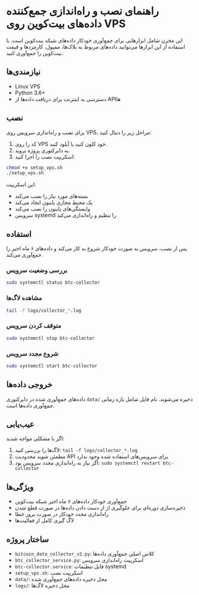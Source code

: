 # راهنمای نصب و راه‌اندازی جمع‌کننده داده‌های بیت‌کوین روی VPS

این مخزن شامل ابزارهایی برای جمع‌آوری خودکار داده‌های شبکه بیت‌کوین است. با استفاده از این ابزارها می‌توانید داده‌های مربوط به بلاک‌ها، ممپول، کارمزدها و قیمت بیت‌کوین را جمع‌آوری کنید.

## نیازمندی‌ها

- Linux VPS
- Python 3.6+
- دسترسی به اینترنت برای دریافت داده‌ها از APIها

## نصب

برای نصب و راه‌اندازی سرویس روی VPS، مراحل زیر را دنبال کنید:

1. کد را روی VPS خود کلون کنید یا آپلود کنید.
2. به دایرکتوری پروژه بروید.
3. اسکریپت نصب را اجرا کنید:

```bash
chmod +x setup_vps.sh
./setup_vps.sh
```

این اسکریپت:
- بسته‌های مورد نیاز را نصب می‌کند
- یک محیط مجازی پایتون ایجاد می‌کند
- وابستگی‌های پایتون را نصب می‌کند
- سرویس systemd را تنظیم و راه‌اندازی می‌کند

## استفاده

پس از نصب، سرویس به صورت خودکار شروع به کار می‌کند و داده‌های ۶ ماه اخیر را جمع‌آوری می‌کند.

### بررسی وضعیت سرویس

```bash
sudo systemctl status btc-collector
```

### مشاهده لاگ‌ها

```bash
tail -f logs/collector_*.log
```

### متوقف کردن سرویس

```bash
sudo systemctl stop btc-collector
```

### شروع مجدد سرویس

```bash
sudo systemctl start btc-collector
```

## خروجی داده‌ها

داده‌های جمع‌آوری شده در دایرکتوری `data/` ذخیره می‌شوند. نام فایل شامل بازه زمانی جمع‌آوری داده‌ها است.

## عیب‌یابی

اگر با مشکلی مواجه شدید:

1. لاگ‌ها را بررسی کنید: `tail -f logs/collector_*.log`
2. مطمئن شوید محدودیت API برای سرویس‌های استفاده شده وجود ندارد
3. اگر نیاز به راه‌اندازی مجدد سرویس بود: `sudo systemctl restart btc-collector`

## ویژگی‌ها

- جمع‌آوری خودکار داده‌های ۶ ماه اخیر شبکه بیت‌کوین
- ذخیره‌سازی دوره‌ای برای جلوگیری از از دست دادن داده‌ها در صورت قطع شدن
- راه‌اندازی مجدد خودکار در صورت بروز خطا
- لاگ گیری کامل از فعالیت‌ها

## ساختار پروژه

- `bitcoin_data_collector_v2.py`: کلاس اصلی جمع‌آوری داده‌ها
- `btc_collector_service.py`: اسکریپت راه‌اندازی سرویس
- `btc-collector.service`: فایل تنظیمات systemd
- `setup_vps.sh`: اسکریپت نصب
- `data/`: محل ذخیره داده‌های جمع‌آوری شده
- `logs/`: محل ذخیره لاگ‌ها 